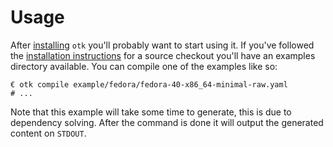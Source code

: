 # Usage

After [installing](./00-installation.md) `otk` you'll probably want to start using it. If you've followed the [installation instructions](./00-installation.md) for a source checkout you'll have an examples directory available. You can compile one of the examples like so:

```
€ otk compile example/fedora/fedora-40-x86_64-minimal-raw.yaml
# ...
```

Note that this example will take some time to generate, this is due to dependency solving. After the command is done it will output the generated content on `STDOUT`.
